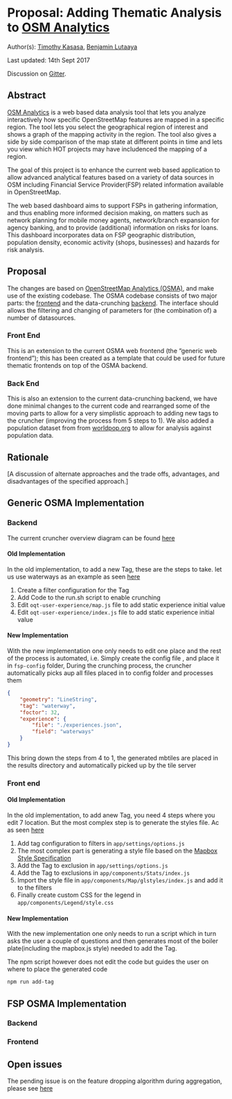 # Proposal: Adding Thematic Analysis to [OSM Analytics](http://osm-analytics.org/)

Author(s): [Timothy Kasasa](timothyk@laboremus.no), [Benjamin Lutaaya](benjamin@laboremus.no)

Last updated: 14th Sept 2017

Discussion on [Gitter](https://gitter.im/hotosm/osm-analytics).

## Abstract
[OSM Analytics](http://osm-analytics.org/) is a web based data analysis tool that lets you analyze interactively how 
specific OpenStreetMap features are mapped in a specific region. The tool lets you select the geographical region of 
interest and shows a graph of the mapping activity in the region. The tool also gives a side by side comparison of the 
map state at different points in time and lets you view which HOT projects may have includenced the mapping of a region.

The goal of this project is to enhance the current web based application to allow advanced analytical features based on 
a variety of data sources in OSM including Financial Service Provider(FSP) related information available in OpenStreetMap.

The web based dashboard aims to support FSPs in gathering information, and thus enabling more informed decision making, 
on matters such as network planning for mobile money agents, network/branch expansion for agency banking, and to provide
(additional) information on risks for loans. This dashboard incorporates data on FSP geographic distribution, population density, 
economic activity (shops, businesses) and hazards for risk analysis.

## Proposal


The  changes are based on [OpenStreetMap Analytics (OSMA)](http://osm-analytics.org/), and make use
of the existing codebase. The OSMA codebase consists of two major parts: the
[frontend](https://github.com/hotosm/osm-analytics) and the data-crunching [backend](https://github.com/hotosm/osm-analytics-cruncher/). 
The interface should allows the filtering and changing of parameters for (the combination of) a number of datasources.

### Front End
This is an extension to the current OSMA web frontend (the “generic web frontend”); this has been created as a template 
that could be used for future thematic frontends on top of the OSMA backend.

### Back End
This is also an extension to the current data-crunching backend, we have done minimal changes to the current code 
and rearranged some of the moving parts to allow for a very simplistic approach to adding new tags to the cruncher 
(improving the process from 5 steps to 1). We also added a population dataset from from  [worldpop.org](http://www.worldpop.org.uk/data/summary/?doi=10.5258/SOTON/WP00283) 
to allow for analysis against population data.

## Rationale

[A discussion of alternate approaches and the trade offs, advantages, and disadvantages of the specified approach.]


## Generic OSMA Implementation

### Backend
The current cruncher overview diagram can be found [here](https://github.com/GFDRR/osm-analytics-cruncher/blob/master/documentation/diagram.pdf)

#### Old Implementation
In the old implementation, to add a new Tag, these are the steps to take. let us use waterways as an example
as seen [here](https://github.com/hotosm/osm-analytics-cruncher/commit/3afb607856cf981ce59593d1f2c0404b206e1761)
1. Create a filter configuration for the Tag
2. Add Code to the run.sh script to enable crunching
3. Edit  `oqt-user-experience/map.js` file to add static experience initial value
4. Edit  `oqt-user-experience/index.js` file to add static experience initial value


#### New Implementation
With the new implementation one only needs to edit one place and the rest of the process is automated, i.e.
Simply create the config file , and place it in `fsp-config` folder,
During the crunching process, the cruncher automatically picks aup all files placed in to config folder and processes them
```json
{
    "geometry": "LineString",
    "tag": "waterway",
    "foctor": 32,
    "experience": {
        "file": "./experiences.json",
        "field": "waterways"
    }
}
```
This bring down the steps from 4 to 1, the generated mbtiles are placed in the results directory and automatically picked up by the tile server

### Front end

#### Old Implementation
In the old implementation, to add anew Tag, you need 4 steps where you edit 7 location. But the most complex step is to generate the styles file.
Ac
as seen [here](https://github.com/hotosm/osm-analytics/commit/356880577938e05ddaa47f47dd031b7748064a10)
1. Add tag configuration to filters in `app/settings/options.js`
2. The most complex part is generating a style file based on the  [Mapbox Style Specification](https://www.mapbox.com/mapbox-gl-js/style-spec/)
3. Add the Tag to exclusion in `app/settings/options.js`
3. Add the Tag to exclusions in `app/components/Stats/index.js`
4. Import the style file in `app/components/Map/glstyles/index.js` and add it to the filters
5. Finally create custom CSS for the legend in `app/components/Legend/style.css`

#### New Implementation
With the new implementation one only needs to run a script which in turn asks the user a couple of questions and then generates
most of the boiler plate(including the mapbox.js style) needed to add the Tag.
 
The npm script however does not edit the code but guides the user on where to place the generated code
```bash
npm run add-tag
```


## FSP OSMA Implementation

### Backend

### Frontend

## Open issues

The pending issue is on the feature dropping algorithm during aggregation, please see [here](https://github.com/hotosm/osm-analytics-fsp/issues/27)